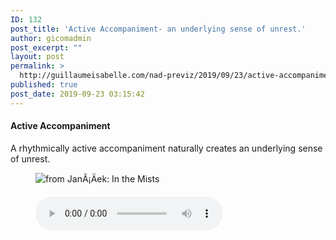 ```yaml
---
ID: 132
post_title: 'Active Accompaniment- an underlying sense of unrest.'
author: gicomadmin
post_excerpt: ""
layout: post
permalink: >
  http://guillaumeisabelle.com/nad-previz/2019/09/23/active-accompaniment-an-underlying-sense-of-unrest/
published: true
post_date: 2019-09-23 03:15:42
---
```

<!-- wp:heading {"level":4} -->

#### Active Accompaniment

<!-- /wp:heading -->

<!-- wp:paragraph -->

A rhythmically active accompaniment naturally creates an underlying sense of unrest. 

<!-- /wp:paragraph -->

<!-- wp:image --><figure class="wp-block-image">

![from JanÃ¡Äek: In the Mists][1]</figure> <!-- /wp:image -->

<!-- wp:audio {"id":133} --><figure class="wp-block-audio"><audio controls src="http://guillaumeisabelle.com/nad-previz/wp-content/uploads/sites/19/2019/09/Janacek-1__accompaniment.mp3" loop></audio></figure> 

<!-- /wp:audio -->

<!-- wp:block-lab/stc-vision-block {"vision":"\u002d\u002d@STCGoal A Composed music that generates a feeling of unrest"} /-->

 [1]: https://www.schoolofcomposition.com/wp-content/uploads/2019/01/9-Janacek-In-the-mists-1.png